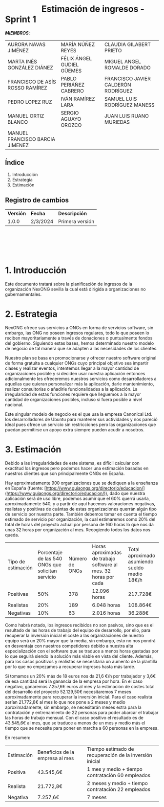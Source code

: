 # &nbsp;&nbsp;&nbsp;&nbsp;&nbsp;&nbsp;&nbsp;&nbsp;&nbsp;&nbsp;&nbsp;&nbsp;&nbsp;&nbsp;&nbsp;&nbsp;&nbsp; Estimación de ingresos - Sprint 1


***MIEMBROS***:

<table>
  <tr>
    <td>AURORA NAVAS JIMÉNEZ</td>
    <td>MARÍA NÚÑEZ REYES</td>
    <td>CLAUDIA GILABERT PRIETO</td>
  </tr>
  <tr>
    <td>MARTA INÉS GONZÁLEZ DIÁNEZ</td>
    <td>FÉLIX ÁNGEL GUDIEL GÜEMES</td>
    <td>MIGUEL ANGEL ROMALDE DORADO</td>
  </tr>
  <tr>
    <td>FRANCISCO DE ASÍS ROSSO RAMÍREZ</td>
    <td>PABLO PERIÁÑEZ CABRERO</td>
    <td>FRANCISCO JAVIER CALDERÓN RODRÍGUEZ</td>
  </tr>
  <tr>
    <td>PEDRO LOPEZ RUZ</td>
    <td>IVÁN RAMÍREZ LARA</td>
    <td>SAMUEL LUIS RODRÍGUEZ MANESS</td>
  </tr>
  <tr>
    <td>MANUEL ORTIZ BLANCO</td>
    <td>SERGIO AGUAYO OROZCO</td>
    <td>JUAN LUIS RUANO MURIEDAS</td>
  </tr>
  <tr>
    <td>MANUEL FRANCISCO BARCIA JIMENEZ</td>
    <td></td>
    <td></td>
  </tr>
</table>


## Índice

1. Introducción
2. Estrategia
3. Estimación


## Registro de cambios

<table>
  <tr>
   <td><strong>Versión</strong>
   </td>
   <td><strong>Fecha</strong>
   </td>
   <td><strong>Descripción</strong>
   </td>
  </tr>
  <tr>
   <td>1.0.0</td>
   <td>2/3/2024</td>
   <td>Primera versión</td>
  </tr>
</table>


<br/>

# 

<br/>



# 1. Introducción

Este documento tratará sobre la planificación de ingresos de la organización NexONG sevilla la cual está dirigida a organizaciones no gubernamentales.


# 2. Estrategia

NexONG ofrece sus servicios a ONGs en forma de servicios software, sin embargo, las ONG no poseen ingresos regulares, todo lo que poseen lo reciben mayoritariamente a través de donaciones o puntualmente fondos del gobierno. Siguiendo estas bases, hemos determinado nuestro modelo de negocio de tal manera que se adapten a las necesidades de los clientes.

Nuestro plan se basa en promocionarse y ofrecer nuestro software original de forma gratuita a cualquier ONGs cuyo principal objetivo sea impartir clases y realizar eventos, intentemos llegar a la mayor cantidad de organizaciones posible y si deciden usar nuestra aplicación entonces adicionalmente les ofreceremos nuestros servicios como desarrolladores a aquellas que quieran personalizar más la aplicación, darle mantenimiento, realizar consultorías o añadirle funcionalidades a la aplicación. La irregularidad de estas funciones requiere que lleguemos a la mayor cantidad de organizaciones posibles, incluso si fuera posible a nivel nacional. 

Este singular modelo de negocio es el que usa la empresa Canonical Ltd. los desarrolladores de Ubuntu para mantener sus actividades y nos pareció ideal pues ofrece un servicio sin restricciones pero las organizaciones que puedan permitirse un apoyo extra siempre pueden acudir a nosotros.


# 3. Estimación

Debido a las irregularidades de este sistema, es difícil calcular con exactitud los ingresos pero podemos hacer una estimación basadas en nuestros clientes que son principalmente ONGs en España.

Hay aproximadamente 900 organizaciones que se dediquen a la enseñanza en España (fuente: [https://www.guiaongs.org/directorio/educacion/](https://www.guiaongs.org/directorio/educacion/)), dado que nuestra aplicación será de uso libre, podemos asumir que el 60% querrá usarla, aproximadamente 540,  y a partir de aquí hacemos valoraciones negativas, realistas y positivas de cuántas de estas organizaciones querrán algún tipo de servicio por nuestra parte. También debemos tomar en cuenta el tiempo estimado de servicio por organización, la cual estimaremos como 20% del total de horas del proyecto actual por persona de 160 horas lo que nos da unas 32 horas por organización al mes. Recogiendo todos los datos nos queda.


<table>
  <tr>
   <td>Tipo de estimación
   </td>
   <td>Porcentaje de las 540 ONGs que solicitan servicio
   </td>
   <td>Número de ONGs
   </td>
   <td>Horas aproximadas de trabajo software al mes. 32 horas por cada
   </td>
   <td>Total aproximado asumiendo sueldo medio 18€/h
   </td>
  </tr>
  <tr>
   <td>Positivas
   </td>
   <td>50%
   </td>
   <td>378
   </td>
   <td>12.096 horas
   </td>
   <td>217.728€
   </td>
  </tr>
  <tr>
   <td>Realistas
   </td>
   <td>20%
   </td>
   <td>189
   </td>
   <td>6.048 horas
   </td>
   <td>108.864€
   </td>
  </tr>
  <tr>
   <td>Negativas
   </td>
   <td>10%
   </td>
   <td>63
   </td>
   <td>2.016 horas
   </td>
   <td>36.288€
   </td>
  </tr>
</table>


Como habrá notado, los ingresos recibidos no son pasivos, sino que es el resultado de las horas de trabajo del equipo de desarrollo, por ello, para recuperar la inversión inicial el coste a las organizaciones de nuestro equipo será un 20% mayor que la media, sin embargo, esto no nos pondrá en desventaja con nuestros competidores debido a nuestra alta especialización con el software que se traduce a menos horas gastadas por lo que seguirá siendo la solución más viable en vista del cliente. Además, para los casos positivos y realistas se necesitaría un aumento de la plantilla por lo que no empezamos a recuperar ingresos hasta más tarde.

Si tomamos un 20% más de 18 euros nos da 21,6 €/h por trabajador y 3,6€ de esa cantidad será la ganancia de la empresa por hora. En el caso negativo, ganaremos 7.257,6€ euros al mes y la estimación de costes total del desarrollo del proyecto 52.129,50€ necesitaremos 7 meses aproximadamente para recuperar la inversión inicial. Para el caso realista serían 21.772,8€ al mes lo que nos pone a  2 meses y medio aproximadamente, sin embargo, se necesitarán meses extra para la contratación y entrenamiento de 22 personas para poder abarcar el trabajar las horas de trabajo mensual. Con el caso positivo el resultado es de 43.545,6€ al mes, que se traduce a menos de un mes y medio más el tiempo que se necesite para poner en marcha a 60 personas en la empresa.

En resumen:


<table>
  <tr>
   <td>Estimación
   </td>
   <td>Beneficios de la empresa al mes
   </td>
   <td>Tiempo estimado de recuperación de la inversión inicial
   </td>
  </tr>
  <tr>
   <td>Positiva
   </td>
   <td>43.545,6€
   </td>
   <td>1 mes y medio + tiempo contratación 60 empleados
   </td>
  </tr>
  <tr>
   <td>Realista
   </td>
   <td>21.772,8€ 
   </td>
   <td>2 meses y medio + tiempo contratación 22 empleados
   </td>
  </tr>
  <tr>
   <td>Negativa
   </td>
   <td>7.257,6€
   </td>
   <td>7 meses
   </td>
  </tr>
</table>
